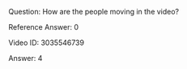 Question: How are the people moving in the video?

Reference Answer: 0

Video ID: 3035546739

Answer: 4

